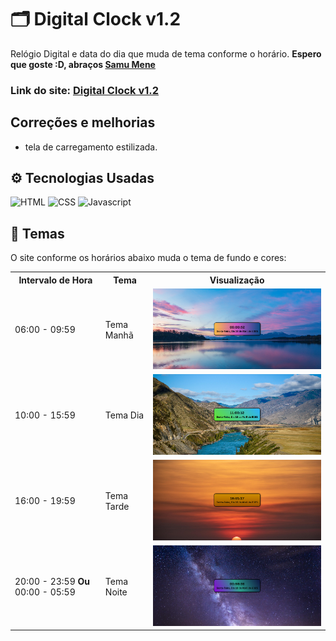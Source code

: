 # 🗂️ Digital Clock v1.2
Relógio Digital e data do dia que muda de tema conforme o horário.
**Espero que goste :D, abraços <a href="https://github.com/SamuMeneDev">Samu Mene</a>**
### Link do site: <a href="https://samumenedev.github.io/DigitalClock/" _target="blank">Digital Clock v1.2</a>

## Correções e melhorias
- tela de carregamento estilizada.

## ⚙️ Tecnologias Usadas
<div><img src="https://cdn.worldvectorlogo.com/logos/html-1.svg" alt="HTML" style="width:25px;">
<img src="https://cdn.worldvectorlogo.com/logos/css-3.svg" alt="CSS" style="width:25px;">
<img src="https://cdn.worldvectorlogo.com/logos/javascript-r.svg" alt="Javascript" style="width:25px;"></div>

## 🧾 Temas
O site conforme os horários abaixo muda o tema de fundo e cores:
<table>
  <th>Intervalo de Hora</th>
  <th>Tema</th>
  <th>Visualização</th>
  <tr>
    <td>06:00 - 09:59</td>
    <td>Tema Manhã</td>
    <td><img src="https://github.com/SamuMeneDev/Clock/blob/63492a19bbf580ab6f5c0592af34df0b21f081ea/manhaPreview.png" alt="Tema Manhã" style="width: 500px;"></td>
  </tr>
  <tr>
    <td>10:00 - 15:59</td>
    <td>Tema Dia</td>
    <td><img src="https://github.com/SamuMeneDev/Clock/blob/63492a19bbf580ab6f5c0592af34df0b21f081ea/diaPreview.png" alt="Tema Dia" style="width: 500px;"></td>
  </tr>
  <tr>
    <td>16:00 - 19:59</td>
    <td>Tema Tarde</td>
    <td><img src="https://github.com/SamuMeneDev/Clock/blob/63492a19bbf580ab6f5c0592af34df0b21f081ea/tardePreview.png" alt="Tema Tarde" style="width: 500px;"></td>
  </tr>
  <tr>
    <td>20:00 - 23:59 <strong>Ou</strong> 00:00 - 05:59</td>
    <td>Tema Noite</td>
    <td><img src="https://github.com/SamuMeneDev/Clock/blob/b958a31a9eaa26bb99639a0a3225a3aff44de049/noitePreview.png" alt="Tema Noite" style="width: 500px;"></td>
  </tr>
</table>

